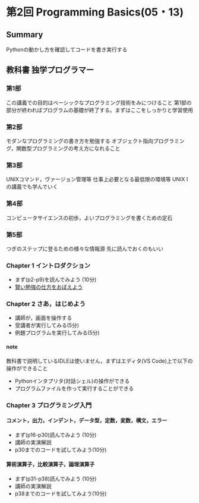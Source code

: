 # 第2回 Programming Basics(05・13)

## Summary

Pythonの動かし方を確認してコードを書き実行する


## 教科書 独学プログラマー

### 第1部

この講義での目的はベーシックなプログラミング技術をみにつけること
第1部の部分が終わればプログラムの基礎が終了する。まずはここをしっかりと学習使用

### 第2部

モダンなプログラミングの書き方を勉強する オブジェクト指向プログラミング，関数型プログラミングの考え方になれること

### 第3部

UNIXコマンド，ヴァージョン管理等 仕事上必要となる最低限の環境等
UNIX I の講義でも学んでいく

### 第4部

コンピュータサイエンスの初歩，よいプログラミングを書くための定石

### 第5部

つぎのステップに登るための様々な情報源 先に読んでおくのもいい


### Chapter 1 イントロダクション

- まず(p2-p9)を読んでみよう (10分)
- [賢い勉強の仕方をおぼえよう](https://github.com/omas/studying)

### Chapter 2 さあ，はじめよう

- 講師が，画面を操作する
- 受講者が実行してみる(5分)
- 例題プログラムを実行してみる(5分)

#### note

教科書で説明しているIDLEは使いません，まずはエディタ(VS Code)上で以下の操作ができること

- Pythonインタプリタ(対話シェル)の操作ができる
- プログラムファイルを作って実行することができる

### Chapter 3 プログラミング入門

#### コメント，出力，インデント，データ型，定数，変数，構文，エラー

- まず(p16-p30)読んでみよう (10分)
- 講師の実演解説
- p30までのコードを試してみよう(10分)

#### 算術演算子，比較演算子，論理演算子

- まず(p31-p38)読んでみよう (10分)
- 講師の実演解説
- p38までのコードを試してみよう(10分)


